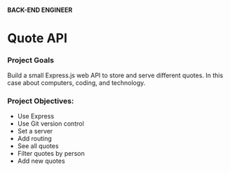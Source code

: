 #### BACK-END ENGINEER
# Quote API

### Project Goals
Build a small Express.js web API to store and serve different quotes. In this case about computers, coding, and technology.

### Project Objectives:
- Use Express 
- Use Git version control
- Set a server
- Add routing
- See all quotes
- Filter quotes by person
- Add new quotes

